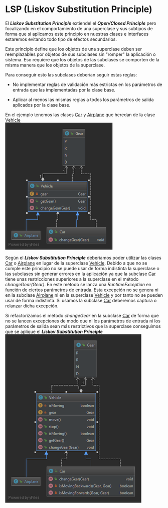 # LSP (Liskov Substitution Principle)

El **_Liskov Substitution Principle_** extiendel el **_Open/Closed Principle_** pero focalizando en el comportamiento de una superclase y sus subtipos de forma que si aplicamos este principio en nuestras clases e interfaces estaremos evitando todo tipo de efectos secundarios.

Este principio define que los objetos de una superclase deben ser reemplazables por objetos de sus subclases sin "romper" la aplicación o sistema. Eso requiere que los objetos de las subclases se comporten de la misma manera que los objetos de la superclase.

Para conseguir esto las subclases deberían seguir estas reglas:

* No implementar reglas de validación más estrictas en los parámetros de entrada que las implementadas por la clase base.

* Aplicar al menos las mismas reglas a todos los parámetros de salida aplicados por la clase base.

En el ejemplo tenemos las clases [Car](violation/Car.java) y [Airplane](violation/Airplane.java) que heredan de la clase [Vehicle](violation/Vehicle.java)  
![Diagram](lsp_violation_diagram.png)

Según el **_Liskov Substitution Principle_** deberíamos poder utilizar las clases [Car](violation/Car.java) o [Airplane](violation/Airplane.java) en lugar de la superclase [Vehicle](violation/Vehicle.java). Debido a que no se cumple este principio no se puede usar de forma indistinta la superclase o las subclases sin generar errores en la aplicación ya que la subclase [Car](violation/Car.java) tiene unas restricciones superiores a la superclase en el método _changeGear(Gear)_. En este método se lanza una _RuntimeException_ en función de ciertos parámetros de entrada. Esta excepción no se genera ni en la subclase [Airplane](violation/Airplane.java) ni en la superclase [Vehicle](violation/Vehicle.java) y por tanto no se pueden usar de forma indistinta. Si usamos la subclase [Car](violation/Car.java) deberemos captura o relanzar dicha excepción.

Si refactorizamos el método _changeGear_ en la subclase [Car](solution/Car.java) de forma que no se lancen excepciones de modo que ni los parámetros de entrada ni los parámetros de salida sean más restrictivos que la superclase conseguimos que se aplique el **_Liskov Substitution Principle_**  
![Diagram](lsp_solution_diagram.png)
